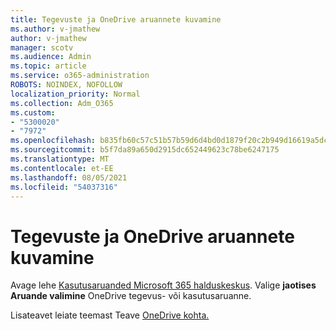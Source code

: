 ```yaml
---
title: Tegevuste ja OneDrive aruannete kuvamine
ms.author: v-jmathew
author: v-jmathew
manager: scotv
ms.audience: Admin
ms.topic: article
ms.service: o365-administration
ROBOTS: NOINDEX, NOFOLLOW
localization_priority: Normal
ms.collection: Adm_O365
ms.custom:
- "5300020"
- "7972"
ms.openlocfilehash: b835fb60c57c51b57b59d6d4bd0d1879f20c2b949d16619a5dcb924d4d66e194
ms.sourcegitcommit: b5f7da89a650d2915dc652449623c78be6247175
ms.translationtype: MT
ms.contentlocale: et-EE
ms.lasthandoff: 08/05/2021
ms.locfileid: "54037316"
---
```

# <a name="view-reports-on-onedrive-activity-and-usage"></a>Tegevuste ja OneDrive aruannete kuvamine

Avage lehe [Kasutusaruanded Microsoft 365 halduskeskus](https://admin.microsoft.com/AdminPortal/Home). Valige **jaotises Aruande valimine** OneDrive tegevus- või kasutusaruanne.

Lisateavet leiate teemast Teave [OneDrive kohta.](https://go.microsoft.com/fwlink/?linkid=875239)
